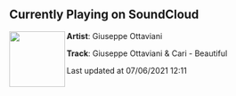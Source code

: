 ## Currently Playing on SoundCloud

[<img align="left" width="100" src="https://i1.sndcdn.com/artworks-wAhy80EcAQUH-0-t500x500.png">](https://soundcloud.com/giuseppeottaviani/giuseppe-ottaviani-cari)

**Artist**: Giuseppe Ottaviani 

**Track**: Giuseppe Ottaviani & Cari - Beautiful

Last updated at 07/06/2021 12:11
